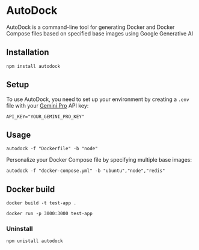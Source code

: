 # AutoDock

AutoDock is a command-line tool for generating Docker and Docker Compose files based on specified base images using Google Generative AI

## Installation

```
npm install autodock
```

## Setup

To use AutoDock, you need to set up your environment by creating a `.env` file with your [Gemini Pro](https://ai.google.dev/) API key:

```dotenv
API_KEY="YOUR_GEMINI_PRO_KEY"
```

## Usage

```
autodock -f "Dockerfile" -b "node"
```
Personalize your Docker Compose file by specifying multiple base images:
```
autodock -f "docker-compose.yml" -b "ubuntu","node","redis"
```

## Docker build

```
docker build -t test-app .
```
```
docker run -p 3000:3000 test-app
```

### Uninstall

```
npm unistall autodock
```



